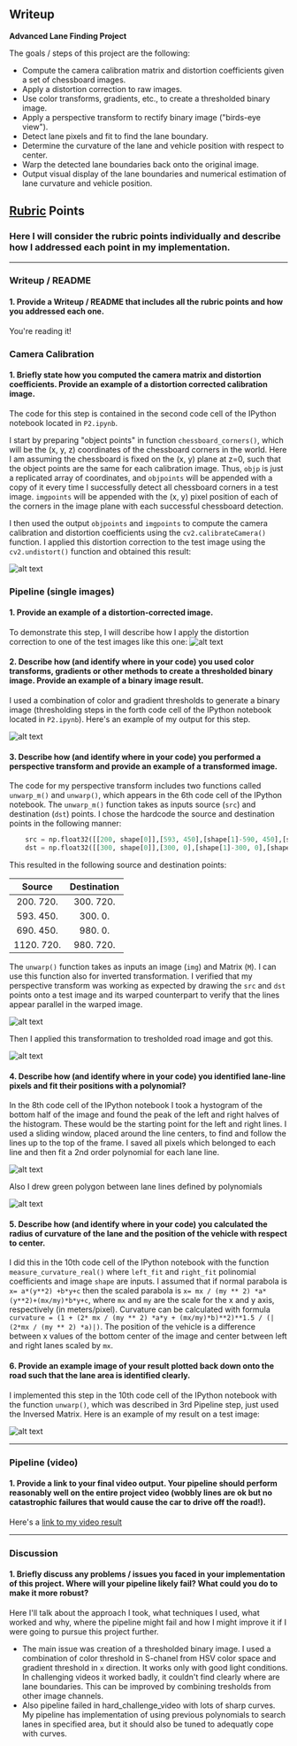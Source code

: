 ## Writeup

**Advanced Lane Finding Project**

The goals / steps of this project are the following:

* Compute the camera calibration matrix and distortion coefficients given a set of chessboard images.
* Apply a distortion correction to raw images.
* Use color transforms, gradients, etc., to create a thresholded binary image.
* Apply a perspective transform to rectify binary image ("birds-eye view").
* Detect lane pixels and fit to find the lane boundary.
* Determine the curvature of the lane and vehicle position with respect to center.
* Warp the detected lane boundaries back onto the original image.
* Output visual display of the lane boundaries and numerical estimation of lane curvature and vehicle position.

[//]: # (Image References)

[image1]: ./output_images/Undistorted_image.jpg "Undistorted"
[image2]: ./output_images/Road_Undistorted_image.jpg "Road Transformed"
[image3]: ./output_images/Treshold_image.jpg "Binary Example"
[image4]: ./output_images/Warped_image_with_straight_lane_lines.jpg "Warp Example with straigh lane lines"
[image5]: ./output_images/Warped_image_with_curved_lines.jpg "Tresholded Warp Example with curved lane lines"
[image6]: ./output_images/Treshold_image_with_windows_and_lane_lines.jpg "Treshold image with windows and lane lines.jpg"
[image7]: ./output_images/Treshold_image_with_polygon_and_lane_lines.jpg "Treshold image with polygon and lane lines.jpg"
[image8]: ./output_images/Image_with_detected_lane_boundaries.jpg "Image with detected lane boundaries.jpg"
[video1]: ./output_images/project_video_output.mp4 "Video"

## [Rubric](https://review.udacity.com/#!/rubrics/571/view) Points

### Here I will consider the rubric points individually and describe how I addressed each point in my implementation.  

---

### Writeup / README

#### 1. Provide a Writeup / README that includes all the rubric points and how you addressed each one. 

You're reading it!

### Camera Calibration

#### 1. Briefly state how you computed the camera matrix and distortion coefficients. Provide an example of a distortion corrected calibration image.

The code for this step is contained in the second code cell of the IPython notebook located in `P2.ipynb`.  

I start by preparing "object points" in function `chessboard_corners()`, which will be the (x, y, z) coordinates of the chessboard corners in the world. Here I am assuming the chessboard is fixed on the (x, y) plane at z=0, such that the object points are the same for each calibration image.  Thus, `objp` is just a replicated array of coordinates, and `objpoints` will be appended with a copy of it every time I successfully detect all chessboard corners in a test image.  `imgpoints` will be appended with the (x, y) pixel position of each of the corners in the image plane with each successful chessboard detection.  

I then used the output `objpoints` and `imgpoints` to compute the camera calibration and distortion coefficients using the `cv2.calibrateCamera()` function.  I applied this distortion correction to the test image using the `cv2.undistort()` function and obtained this result: 

![alt text][image1]

### Pipeline (single images)

#### 1. Provide an example of a distortion-corrected image.

To demonstrate this step, I will describe how I apply the distortion correction to one of the test images like this one:
![alt text][image2]

#### 2. Describe how (and identify where in your code) you used color transforms, gradients or other methods to create a thresholded binary image.  Provide an example of a binary image result.

I used a combination of color and gradient thresholds to generate a binary image (thresholding steps in the forth code cell of the IPython notebook located in `P2.ipynb`).  Here's an example of my output for this step.

![alt text][image3]

#### 3. Describe how (and identify where in your code) you performed a perspective transform and provide an example of a transformed image.

The code for my perspective transform includes two functions called `unwarp_m()` and `unwarp()`, which appears in the 6th code cell of the IPython notebook.  The `unwarp_m()` function takes as inputs source (`src`) and destination (`dst`) points. I chose the hardcode the source and destination points in the following manner:

```python
    src = np.float32([[200, shape[0]],[593, 450],[shape[1]-590, 450],[shape[1]-160, shape[0]]])
    dst = np.float32([[300, shape[0]],[300, 0],[shape[1]-300, 0],[shape[1]-300, shape[0]]])
```

This resulted in the following source and destination points:

| Source        | Destination   | 
|:-------------:|:-------------:| 
| 200.   720.   | 300.  720.    | 
| 593.   450.   | 300.    0.    |
| 690.   450.   | 980.    0.    |
| 1120.   720.  | 980.  720.    |

The `unwarp()` function takes as inputs an image (`img`) and Matrix (`M`). I can use this function also for inverted transformation.
I verified that my perspective transform was working as expected by drawing the `src` and `dst` points onto a test image and its warped counterpart to verify that the lines appear parallel in the warped image.

![alt text][image4]

Then I applied this transformation to tresholded road image and got this.

![alt text][image5]

#### 4. Describe how (and identify where in your code) you identified lane-line pixels and fit their positions with a polynomial?

In the 8th code cell of the IPython notebook I took a hystogram of the bottom half of the image and found the peak of the left and right halves of the histogram. These would be the starting point for the left and right lines. I used a sliding window, placed around the line centers, to find and follow the lines up to the top of the frame. I saved all pixels which belonged to each line and then fit a 2nd order polynomial for each lane line. 

![alt text][image6]

Also I drew green polygon between lane lines defined by polynomials

![alt text][image7]

#### 5. Describe how (and identify where in your code) you calculated the radius of curvature of the lane and the position of the vehicle with respect to center.

I did this in the 10th code cell of the IPython notebook with the function `measure_curvature_real()` where `left_fit` and `right_fit` polinomial coefficients and image `shape` are inputs. I assumed that if normal parabola is `x= a*(y**2) +b*y+c` then the scaled parabola is `x= mx / (my ** 2) *a*(y**2)+(mx/my)*b*y+c`, where `mx` and `my` are the scale for the x and y axis, respectively (in meters/pixel). Curvature can be calculated with formula `curvature = (1 + (2* mx / (my ** 2) *a*y + (mx/my)*b)**2)**1.5 / (|(2*mx / (my ** 2) *a)|)`.
The position of the vehicle is a difference between x values of the bottom center of the image and center between left and right lanes scaled by `mx`.
     

#### 6. Provide an example image of your result plotted back down onto the road such that the lane area is identified clearly.

I implemented this step in the 10th code cell of the IPython notebook with the function `unwarp()`, which was described in 3rd Pipeline step, just used the Inversed Matrix.  Here is an example of my result on a test image:

![alt text][image8]

---

### Pipeline (video)

#### 1. Provide a link to your final video output.  Your pipeline should perform reasonably well on the entire project video (wobbly lines are ok but no catastrophic failures that would cause the car to drive off the road!).

Here's a [link to my video result](./output_images/project_video_output.mp4)

---

### Discussion

#### 1. Briefly discuss any problems / issues you faced in your implementation of this project.  Where will your pipeline likely fail?  What could you do to make it more robust?

Here I'll talk about the approach I took, what techniques I used, what worked and why, where the pipeline might fail and how I might improve it if I were going to pursue this project further.  

* The main issue was creation of a thresholded binary image. I used a combination of color threshold in S-chanel from HSV color space and gradient threshold in `x` direction. It works only with good light conditions. In challenging videos it worked badly, it couldn't find clearly where are lane boundaries. This can be improved by combining tresholds from other image channels.
* Also pipeline failed in hard_challenge_video with lots of sharp curves. My pipeline has implementation of using previous polynomials to search lanes in specified area, but it should also be tuned to adequatly cope with curves.